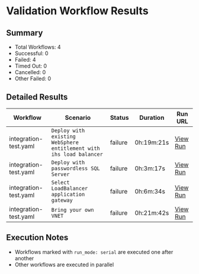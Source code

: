 # Validation Workflow Results

## Summary
- Total Workflows: 4
- Successful: 0
- Failed: 4
- Timed Out: 0
- Cancelled: 0
- Other Failed: 0

## Detailed Results

| Workflow | Scenario | Status | Duration | Run URL |
|----------|----------|---------|-----------|----------|
| integration-test.yaml | `Deploy with existing WebSphere entitlement with ihs load balancer` | failure | 0h:19m:21s | [View Run](https://github.com/WASdev/azure.websphere-traditional.cluster/actions/runs/17198497973) |
| integration-test.yaml | `Deploy with passwordless SQL Server` | failure | 0h:3m:17s | [View Run](https://github.com/WASdev/azure.websphere-traditional.cluster/actions/runs/17198499059) |
| integration-test.yaml | `Select LoadBalancer application gateway` | failure | 0h:6m:34s | [View Run](https://github.com/WASdev/azure.websphere-traditional.cluster/actions/runs/17198500297) |
| integration-test.yaml | `Bring your own VNET` | failure | 0h:21m:42s | [View Run](https://github.com/WASdev/azure.websphere-traditional.cluster/actions/runs/17198501713) |


## Execution Notes
- Workflows marked with `run_mode: serial` are executed one after another
- Other workflows are executed in parallel

